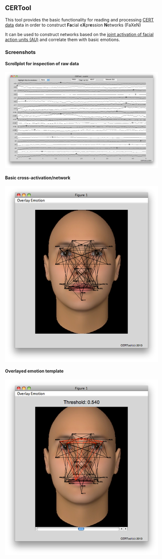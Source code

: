 ## CERTool

This tool provides the basic functionality for reading and processing [CERT data](http://mplab.ucsd.edu/~marni/Projects/CERT.htm) data in order to construct **Fa**cial e**X**pr**e**ssion **N**etworks (FaXeN)

It can be used to construct networks based on the [joint activation of facial action units (AU)](https://de.wikipedia.org/wiki/Facial_Action_Coding_System) and correlate them with basic emotions.


### Screenshots

#### Scrollplot for inspection of raw data
![Scrollplot](img/auPlot.png)

#### Basic cross-activation/network
![Basic facial network](img/faceNW01.png)

#### Overlayed emotion template
![Network overlayed with emotion](img/faceNWoverlay.png)
